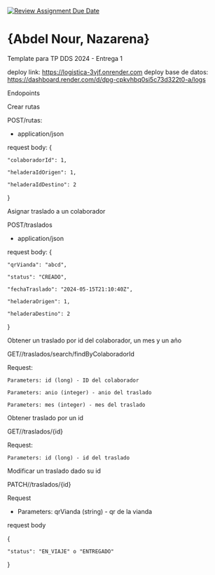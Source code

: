 [![Review Assignment Due Date](https://classroom.github.com/assets/deadline-readme-button-24ddc0f5d75046c5622901739e7c5dd533143b0c8e959d652212380cedb1ea36.svg)](https://classroom.github.com/a/KXg_hGCY)
# {Abdel Nour, Nazarena}

Template para TP DDS 2024 - Entrega 1

deploy link: https://logistica-3vjf.onrender.com
deploy base de datos: https://dashboard.render.com/d/dpg-cpkvhbq0si5c73d322t0-a/logs


Endopoints

Crear rutas

POST/rutas:
 - application/json

request body:
{
    
    "colaboradorId": 1,
    
    "heladeraIdOrigen": 1,
    
    "heladeraIdDestino": 2
}


Asignar traslado a un colaborador

POST/traslados

 - application/json

request body:
{
  
    "qrVianda": "abcd",

    "status": "CREADO",
  
    "fechaTraslado": "2024-05-15T21:10:40Z",

    "heladeraOrigen": 1,

    "heladeraDestino": 2
}


Obtener un traslado por id del colaborador, un mes y un año

GET//traslados/search/findByColaboradorId

Request:

    Parameters: id (long) - ID del colaborador

    Parameters: anio (integer) - anio del traslado

    Parameters: mes (integer) - mes del traslado


Obtener traslado por un id

GET//traslados/{id}

Request:
  
    Parameters: id (long) - id del traslado


Modificar un traslado dado su id

PATCH//traslados/{id}

Request

  - Parameters: qrVianda (string) - qr de la vianda

request body

{ 

    "status": "EN_VIAJE" o "ENTREGADO" 

}



